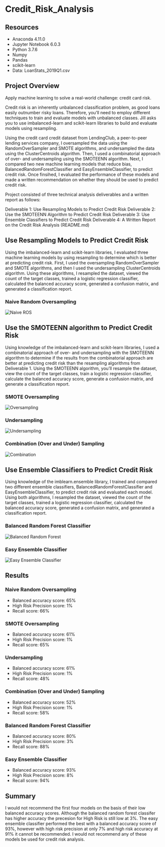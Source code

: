 # Credit_Risk_Analysis

## Resources
- Anaconda 4.11.0
- Jupyter Notebook 6.0.3
- Python 3.7.6
- Numpy
- Pandas
- scikit-learn
- Data:  LoanStats_2019Q1.csv

## Project Overview

Apply machine learning to solve a real-world challenge: credit card risk.

Credit risk is an inherently unbalanced classification problem, as good loans easily outnumber risky loans. Therefore, you’ll need to employ different techniques to train and evaluate models with unbalanced classes. Jill asks you to use imbalanced-learn and scikit-learn libraries to build and evaluate models using resampling.

Using the credit card credit dataset from LendingClub, a peer-to-peer lending services company, I oversampled the data using the RandomOverSampler and SMOTE algorithms, and undersampled the data using the ClusterCentroids algorithm. Then, I used a combinatorial approach of over- and undersampling using the SMOTEENN algorithm. Next, I compared two new machine learning models that reduce bias, BalancedRandomForestClassifier and EasyEnsembleClassifier, to predict credit risk. Once finsihed, I evaluated the performance of these models and made a written recommendation on whether they should be used to predict credit risk. 

Project consisted of three technical analysis deliverables and a written report as follows:

Deliverable 1: Use Resampling Models to Predict Credit Risk
Deliverable 2: Use the SMOTEENN Algorithm to Predict Credit Risk
Deliverable 3: Use Ensemble Classifiers to Predict Credit Risk
Deliverable 4: A Written Report on the Credit Risk Analysis (README.md)

## Use Resampling Models to Predict Credit Risk

Using the imbalanced-learn and scikit-learn libraries, I evaluated three machine learning models by using resampling to determine which is better at predicting credit risk. First, I used the oversampling RandomOverSampler and SMOTE algorithms, and then I used the undersampling ClusterCentroids algorithm. Using these algorithms, I resampled the dataset, viewed the count of the target classes, trained a logistic regression classifier, calculated the balanced accuracy score, generated a confusion matrix, and generated a classification report.

### Naive Random Oversampling

![Naive ROS](https://github.com/PatriciaCB1/Credit_Risk_Analysis/blob/main/Images/Naive%20Random%20Oversampler.png) 

## Use the SMOTEENN algorithm to Predict Credit Risk

Using knowledge of the imbalanced-learn and scikit-learn libraries, I used a combinatorial approach of over- and undersampling with the SMOTEENN algorithm to determine if the results from the combinatorial approach are better at predicting credit risk than the resampling algorithms from Deliverable 1. Using the SMOTEENN algorithm, you’ll resample the dataset, view the count of the target classes, train a logistic regression classifier, calculate the balanced accuracy score, generate a confusion matrix, and generate a classification report.

### SMOTE Oversampling

![Oversampling](https://github.com/PatriciaCB1/Credit_Risk_Analysis/blob/main/Images/SMOTE%20Oversampling.png) 

### Undersampling

![Undersampling](https://github.com/PatriciaCB1/Credit_Risk_Analysis/blob/main/Images/Undersampling.png)

### Combination (Over and Under) Sampling

![Combination](https://github.com/PatriciaCB1/Credit_Risk_Analysis/blob/main/Images/Combination%20(Over%20and%20Under)%20Sampling.png)


## Use Ensemble Classifiers to Predict Credit Risk

Using knowledge of the imblearn.ensemble library, I trained and compared two different ensemble classifiers, BalancedRandomForestClassifier and EasyEnsembleClassifier, to predict credit risk and evaluated each model. Using both algorithms, I resampled the dataset, viewed the count of the target classes, trained a logistic regression classifier, calculated the balanced accuracy score, generated a confusion matrix, and generated a classification report.

### Balanced Random Forest Classifier

![Balanced Random Forest](https://github.com/PatriciaCB1/Credit_Risk_Analysis/blob/main/Images/Balanced%20Random%20Forest%20Classifier.png)

### Easy Ensemble Classifier
![Easy Ensemble Classifier](https://github.com/PatriciaCB1/Credit_Risk_Analysis/blob/main/Images/Easy%20Ensemble%20Classifier.png)

## Results

### Naive Random Oversampling
- Balanced accuracy score: 65%
- High Risk Precision score:  1%
- Recall score:  66%

### SMOTE Oversampling
- Balanced accuracy score: 61%
- High Risk Precision score:  1%
- Recall score: 65%

### Undersampling
- Balanced accuracy score:  61%
- High Risk Precision score:  1%
- Recall score: 48%

### Combination (Over and Under) Sampling
- Balanced accuracy score: 52%
- High Risk Precision score:  1%
- Recall score: 58%

### Balanced Random Forest Classifier
- Balanced accuracy score: 80%
- High Risk Precision score:  3%
- Recall score: 88%

### Easy Ensemble Classifier
- Balanced accuracy score: 93%
- High Risk Precision score:  8%
- Recall score: 94%


## Summary

I would not recommend the first four models on the basis of their low balanced accuracy scores.  Although the balanced random forest classifer has higher accuracy the precesion for High Risk is still low at 3%.  The easy ensemble classifier performed the best with a balanced accuracy score of 93%, however with high risk precision at only 7% and high risk accuracy at 91% it cannot be recommended.  I would not recommend any of these models be used for credit risk analysis.  

